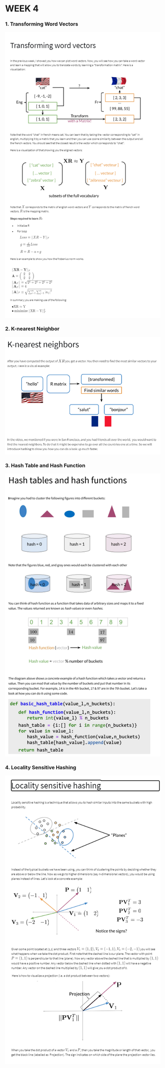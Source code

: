 # WEEK 4

### 1. Transforming Word Vectors
![transforming_word_vector](images/transforming_word_vectors.png)

### 2. K-nearest Neighbor
![k-nearest-neighbors](images/k-nearest-neighbors.png)

### 3. Hash Table and Hash Function
![hash-table-and-hash-function](images///hash-table-and-hash-function.png)

### 4. Locality Sensitive Hashing
![locality_sensitive_hashing](images/locality_sensitive_hashing.png)
